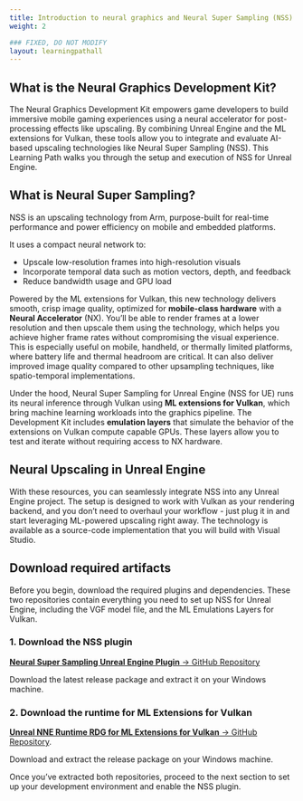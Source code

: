 ```yaml
---
title: Introduction to neural graphics and Neural Super Sampling (NSS)
weight: 2

### FIXED, DO NOT MODIFY
layout: learningpathall
---
```


## What is the Neural Graphics Development Kit?

The Neural Graphics Development Kit empowers game developers to build immersive mobile gaming experiences using a neural accelerator for post-processing effects like upscaling. By combining Unreal Engine and the ML extensions for Vulkan, these tools allow you to integrate and evaluate AI-based upscaling technologies like Neural Super Sampling (NSS). This Learning Path walks you through the setup and execution of NSS for Unreal Engine.

## What is Neural Super Sampling?

NSS is an upscaling technology from Arm, purpose-built for real-time performance and power efficiency on mobile and embedded platforms.

It uses a compact neural network to:
- Upscale low-resolution frames into high-resolution visuals
- Incorporate temporal data such as motion vectors, depth, and feedback
- Reduce bandwidth usage and GPU load

Powered by the ML extensions for Vulkan, this new technology delivers smooth, crisp image quality, optimized for **mobile-class hardware** with a **Neural Accelerator** (NX). You’ll be able to render frames at a lower resolution and then upscale them using the technology, which helps you achieve higher frame rates without compromising the visual experience. This is especially useful on mobile, handheld, or thermally limited platforms, where battery life and thermal headroom are critical. It can also deliver improved image quality compared to other upsampling techniques, like spatio-temporal implementations.

Under the hood, Neural Super Sampling for Unreal Engine (NSS for UE) runs its neural inference through Vulkan using **ML extensions for Vulkan**, which bring machine learning workloads into the graphics pipeline. The Development Kit includes **emulation layers** that simulate the behavior of the extensions on Vulkan compute capable GPUs. These layers allow you to test and iterate without requiring access to NX hardware.

## Neural Upscaling in Unreal Engine

With these resources, you can seamlessly integrate NSS into any Unreal Engine project. The setup is designed to work with Vulkan as your rendering backend, and you don’t need to overhaul your workflow - just plug it in and start leveraging ML-powered upscaling right away. The technology is available as a source-code implementation that you will build with Visual Studio.

## Download required artifacts

Before you begin, download the required plugins and dependencies. These two repositories contain everything you need to set up NSS for Unreal Engine, including the VGF model file, and the ML Emulations Layers for Vulkan.

### 1. Download the NSS plugin

[**Neural Super Sampling Unreal Engine Plugin** → GitHub Repository](https://github.com/arm/neural-graphics-for-unreal)

Download the latest release package and extract it on your Windows machine.

### 2. Download the runtime for ML Extensions for Vulkan
[**Unreal NNE Runtime RDG for ML Extensions for Vulkan** → GitHub Repository](https://github.com/arm/ml-extensions-for-vulkan-unreal-plugin).

Download and extract the release package on your Windows machine.

Once you’ve extracted both repositories, proceed to the next section to set up your development environment and enable the NSS plugin.